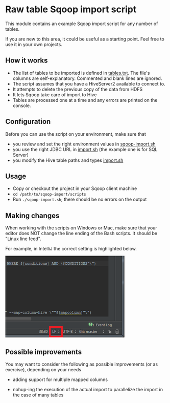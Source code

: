 # Raw table Sqoop import script

This module contains an example Sqoop import script for any number of tables.

If you are new to this area, it could be useful as a starting point.
Feel free to use it in your own projects.

## How it works

* The list of tables to be imported is defined in [tables.txt][1].
The file's columns are self-explanatory. 
Commented and blank lines are ignored.
* The script assumes that you have a HiveServer2 available to connect to.
* It attempts to delete the previous copy of the data from HDFS
* It lets Sqoop take care of import to Hive 
* Tables are processed one at a time and any errors are printed on the console.

## Configuration 

Before you can use the script on your environment, make sure that 

* you review and set the right environment values in [sqoop-import.sh][2]
* you use the right JDBC URL in [import.sh][3] (the example one is for SQL Server)
* you modify the Hive table paths and types [import.sh][3] 


## Usage

* Copy or checkout the project in your Sqoop client machine 
* `cd /path/to/sqoop-import/scripts`
* Run `./sqoop-import.sh`; there should be no errors on the output

## Making changes
 
When working with the scripts on Windows or Mac, make sure that your editor does NOT change the line ending of the Bash scripts.
It should be "Linux line feed".

For example, in IntelliJ the correct setting is highlighted below.
 
 ![IntelliJ line-feed setting][4]


## Possible improvements 

You may want to consider the following as possible improvements (or as exercise), depending on your needs

* adding support for multiple mapped columns
* nohup-ing the execution of the actual import to parallelize the import in the case of many tables
 


   [1]: ./scripts/tables.txt
   [2]: ./scripts/sqoop-import.sh
   [3]: ./scripts/import.sh
   [4]: ./docs/res/linefeed.png?raw